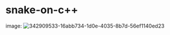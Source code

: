 # snake-on-c++
image:
![342909533-16abb734-1d0e-4035-8b7d-56ef1140ed23](https://github.com/viktorkalchenco2012/snake--on-cpp/assets/158514635/12a59bd3-4ba6-4cf7-8941-0431eff2c788)
